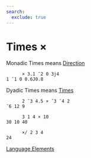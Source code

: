 ```yaml
---
search:
  exclude: true
---
```

<h1 class="heading"><span class="name">Times</span> <span class="command">×</span></h1>

Monadic Times means
[Direction](../primitive-functions/direction.md)
```apl
      × 3.1 ¯2 0 3j4
1 ¯1 0 0.6J0.8
```

Dyadic Times means
[Times](../primitive-functions/times.md)
```apl
      2 ¯3 4.5 × ¯3 ¯4 2
¯6 12 9

      3 1 4 × 10
30 10 40

      ×/ 2 3 4
24
```
[Language Elements](../glyphs.md)


